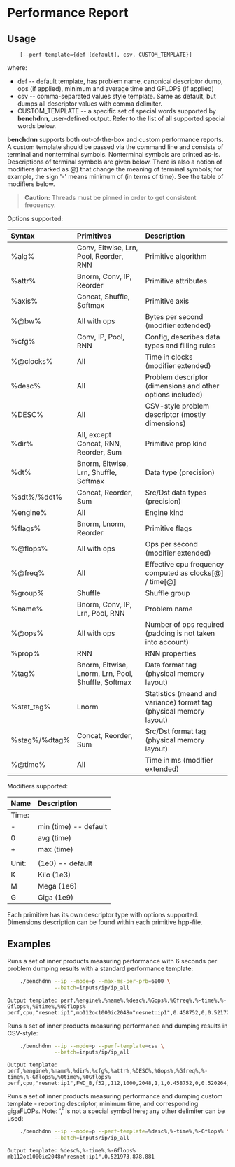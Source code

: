 # Performance Report

## Usage
```
    [--perf-template={def [default], csv, CUSTOM_TEMPLATE}]
```

where:
 - def -- default template, has problem name, canonical descriptor dump, ops
            (if applied), minimum and average time and GFLOPS (if applied)
 - csv -- comma-separated values style template. Same as default, but dumps
            all descriptor values with comma delimiter.
 - CUSTOM_TEMPLATE -- a specific set of special words supported by **benchdnn**,
            user-defined output. Refer to the list of all supported special
            words below.


**benchdnn** supports both out-of-the-box and custom performance reports.
A custom template should be passed via the command line and consists of terminal
and nonterminal symbols.
Nonterminal symbols are printed as-is.
Descriptions of terminal symbols are given below.
There is also a notion of modifiers (marked as @) that change the meaning of
terminal symbols; for example, the sign '-' means minimum of (in terms of time).
See the table of modifiers below.

> **Caution:** Threads must be pinned in order to get consistent frequency.

Options supported:

| Syntax        | Primitives                                         | Description
| :--           | :--                                                | :--
| %alg%         | Conv, Eltwise, Lrn, Pool, Reorder, RNN             | Primitive algorithm
| %attr%        | Bnorm, Conv, IP, Reorder                           | Primitive attributes
| %axis%        | Concat, Shuffle, Softmax                           | Primitive axis
| %@bw%         | All with ops                                       | Bytes per second (modifier extended)
| %cfg%         | Conv, IP, Pool, RNN                                | Config, describes data types and filling rules
| %@clocks%     | All                                                | Time in clocks (modifier extended)
| %desc%        | All                                                | Problem descriptor (dimensions and other options included)
| %DESC%        | All                                                | CSV-style problem descriptor (mostly dimensions)
| %dir%         | All, except Concat, RNN, Reorder, Sum              | Primitive prop kind
| %dt%          | Bnorm, Eltwise, Lrn, Shuffle, Softmax              | Data type (precision)
| %sdt%/%ddt%   | Concat, Reorder, Sum                               | Src/Dst data types (precision)
| %engine%      | All                                                | Engine kind
| %flags%       | Bnorm, Lnorm, Reorder                              | Primitive flags
| %@flops%      | All with ops                                       | Ops per second (modifier extended)
| %@freq%       | All                                                | Effective cpu frequency computed as clocks[@] / time[@]
| %group%       | Shuffle                                            | Shuffle group
| %name%        | Bnorm, Conv, IP, Lrn, Pool, RNN                    | Problem name
| %@ops%        | All with ops                                       | Number of ops required (padding is not taken into account)
| %prop%        | RNN                                                | RNN properties
| %tag%         | Bnorm, Eltwise, Lnorm, Lrn, Pool, Shuffle, Softmax | Data format tag (physical memory layout)
| %stat_tag%    | Lnorm                                              | Statistics (meand and variance) format tag (physical memory layout)
| %stag%/%dtag% | Concat, Reorder, Sum                               | Src/Dst format tag (physical memory layout)
| %@time%       | All                                                | Time in ms (modifier extended)

Modifiers supported:

| Name  | Description
| :--   | :--
| Time: |
| -     | min (time) -- default
| 0     | avg (time)
| +     | max (time)
|       |
| Unit: |      (1e0) -- default
| K     | Kilo (1e3)
| M     | Mega (1e6)
| G     | Giga (1e9)

Each primitive has its own descriptor type with options supported. Dimensions
description can be found within each primitive hpp-file.


## Examples

Runs a set of inner products measuring performance with 6 seconds per problem
dumping results with a standard performance template:
``` sh
    ./benchdnn --ip --mode=p --max-ms-per-prb=6000 \
               --batch=inputs/ip/ip_all
```
```
Output template: perf,%engine%,%name%,%desc%,%Gops%,%Gfreq%,%-time%,%-Gflops%,%0time%,%0Gflops%
perf,cpu,"resnet:ip1",mb112oc1000ic2048n"resnet:ip1",0.458752,0,0.521729,879.293,0.576451,795.822
```

Runs a set of inner products measuring performance and dumping results in
CSV-style:
``` sh
    ./benchdnn --ip --mode=p --perf-template=csv \
               --batch=inputs/ip/ip_all
```
```
Output template: perf,%engine%,%name%,%dir%,%cfg%,%attr%,%DESC%,%Gops%,%Gfreq%,%-time%,%-Gflops%,%0time%,%0Gflops%
perf,cpu,"resnet:ip1",FWD_B,f32,,112,1000,2048,1,1,0.458752,0,0.520264,881.768,0.564043,813.328
```

Runs a set of inner products measuring performance and dumping custom template -
reporting descriptor, minimum time, and corresponding gigaFLOPs. Note: ',' is
not a special symbol here; any other delimiter can be used:
``` sh
    ./benchdnn --ip --mode=p --perf-template=%desc%,%-time%,%-Gflops% \
               --batch=inputs/ip/ip_all
```
```
Output template: %desc%,%-time%,%-Gflops%
mb112oc1000ic2048n"resnet:ip1",0.521973,878.881
```
